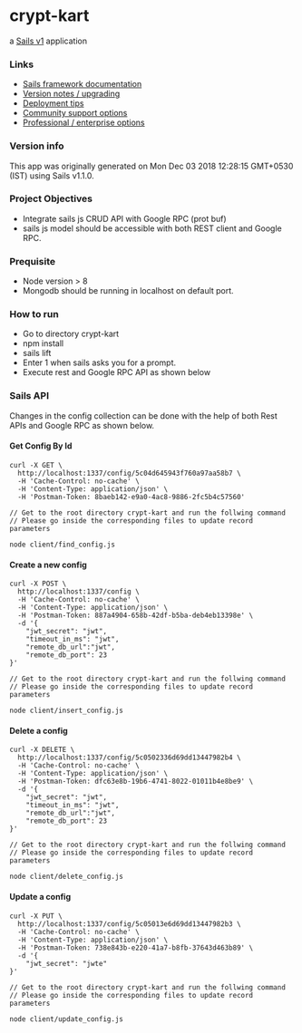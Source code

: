 # crypt-kart

a [Sails v1](https://sailsjs.com) application


### Links

+ [Sails framework documentation](https://sailsjs.com/get-started)
+ [Version notes / upgrading](https://sailsjs.com/documentation/upgrading)
+ [Deployment tips](https://sailsjs.com/documentation/concepts/deployment)
+ [Community support options](https://sailsjs.com/support)
+ [Professional / enterprise options](https://sailsjs.com/enterprise)


### Version info

This app was originally generated on Mon Dec 03 2018 12:28:15 GMT+0530 (IST) using Sails v1.1.0.

<!-- Internally, Sails used [`sails-generate@1.16.2`](https://github.com/balderdashy/sails-generate/tree/v1.16.2/lib/core-generators/new). -->



<!--
Note:  Generators are usually run using the globally-installed `sails` CLI (command-line interface).  This CLI version is _environment-specific_ rather than app-specific, thus over time, as a project's dependencies are upgraded or the project is worked on by different developers on different computers using different versions of Node.js, the Sails dependency in its package.json file may differ from the globally-installed Sails CLI release it was originally generated with.  (Be sure to always check out the relevant [upgrading guides](https://sailsjs.com/upgrading) before upgrading the version of Sails used by your app.  If you're stuck, [get help here](https://sailsjs.com/support).)
-->
### Project Objectives
<ul>
<li>Integrate sails js CRUD API with Google RPC (prot buf)</li>
<li>sails js model should be accessible with both REST client and Google RPC.</li>
</ul>

### Prequisite
<ul>
<li>Node version > 8</li>
<li>Mongodb should be running in localhost on default port.</li>
</ul>

### How to run
<ul>
<li>Go to directory crypt-kart</li>
<li>npm install</li>
<li>sails lift</li>
<li>Enter 1 when sails asks you for a prompt.</li>
<li>Execute rest and Google RPC API as shown below</li>
</ul>

### Sails API

Changes in the config collection can be done with the help of both Rest APIs and Google RPC as shown below.
#### Get Config By Id

```shell
curl -X GET \
  http://localhost:1337/config/5c04d645943f760a97aa58b7 \
  -H 'Cache-Control: no-cache' \
  -H 'Content-Type: application/json' \
  -H 'Postman-Token: 8baeb142-e9a0-4ac8-9886-2fc5b4c57560'
```

```$shell
// Get to the root directory crypt-kart and run the follwing command
// Please go inside the corresponding files to update record parameters

node client/find_config.js

```

#### Create a new config
```shell
curl -X POST \
  http://localhost:1337/config \
  -H 'Cache-Control: no-cache' \
  -H 'Content-Type: application/json' \
  -H 'Postman-Token: 887a4904-658b-42df-b5ba-deb4eb13398e' \
  -d '{
	"jwt_secret": "jwt",
    "timeout_in_ms": "jwt",
    "remote_db_url":"jwt",
    "remote_db_port": 23
}'
```

```$shell
// Get to the root directory crypt-kart and run the follwing command
// Please go inside the corresponding files to update record parameters

node client/insert_config.js

```

#### Delete a config

```shell
curl -X DELETE \
  http://localhost:1337/config/5c0502336d69dd13447982b4 \
  -H 'Cache-Control: no-cache' \
  -H 'Content-Type: application/json' \
  -H 'Postman-Token: dfc63e8b-19b6-4741-8022-01011b4e8be9' \
  -d '{
	"jwt_secret": "jwt",
    "timeout_in_ms": "jwt",
    "remote_db_url":"jwt",
    "remote_db_port": 23
}'
```

```$shell
// Get to the root directory crypt-kart and run the follwing command
// Please go inside the corresponding files to update record parameters

node client/delete_config.js

```

#### Update a config

```$shell
curl -X PUT \
  http://localhost:1337/config/5c05013e6d69dd13447982b3 \
  -H 'Cache-Control: no-cache' \
  -H 'Content-Type: application/json' \
  -H 'Postman-Token: 738e843b-e220-41a7-b8fb-37643d463b89' \
  -d '{
	"jwt_secret": "jwte"
}'
```

```$shell
// Get to the root directory crypt-kart and run the follwing command
// Please go inside the corresponding files to update record parameters

node client/update_config.js
```



